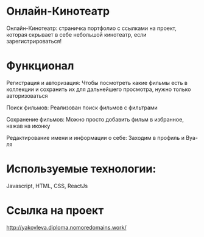 # Онлайн-Кинотеатр

Онлайн-Кинотеатр: страничка портфолио с ссылками на проект, которая скрывает в себе небольшой кинотеатр, если зарегистрироваться!

# Функционал

Регистрация и авторизация: Чтобы посмотреть какие фильмы есть в коллекции и сохранить их для дальнейшего просмотра, нужно только авторизоваться

Поиск фильмов: Реализован поиск фильмов с фильтрами

Сохранение фильмов: Можно просто добавить фильм в избранное, нажав на иконку 

Редактирование имени и информации о себе: Заходим в профиль и Вуа-ля

# Используемые технологии:

Javascript, HTML, CSS, ReactJs

# Ссылка на проект

http://yakovleva.diploma.nomoredomains.work/